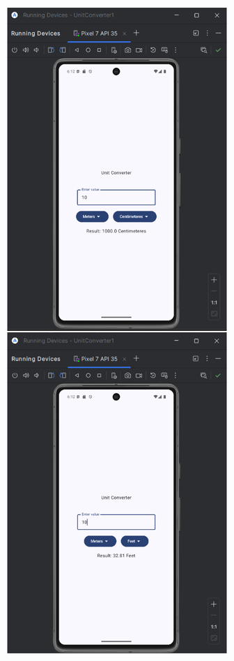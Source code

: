 
![App Screenshot](https://github.com/siddhantkudale18/UnitConverter1/blob/master/Screenshot%202025-01-29%20181231.png)
![App Screenshot](https://github.com/siddhantkudale18/UnitConverter1/blob/master/Screenshot%202025-01-29%20181253.png?raw=true)
